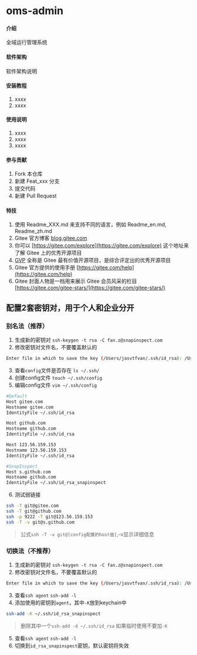 # oms-admin

#### 介绍
全域运行管理系统

#### 软件架构
软件架构说明


#### 安装教程

1.  xxxx
2.  xxxx

#### 使用说明

1.  xxxx
2.  xxxx
3.  xxxx

#### 参与贡献

1.  Fork 本仓库
2.  新建 Feat_xxx 分支
3.  提交代码
4.  新建 Pull Request


#### 特技

1.  使用 Readme\_XXX.md 来支持不同的语言，例如 Readme\_en.md, Readme\_zh.md
2.  Gitee 官方博客 [blog.gitee.com](https://blog.gitee.com)
3.  你可以 [https://gitee.com/explore](https://gitee.com/explore) 这个地址来了解 Gitee 上的优秀开源项目
4.  [GVP](https://gitee.com/gvp) 全称是 Gitee 最有价值开源项目，是综合评定出的优秀开源项目
5.  Gitee 官方提供的使用手册 [https://gitee.com/help](https://gitee.com/help)
6.  Gitee 封面人物是一档用来展示 Gitee 会员风采的栏目 [https://gitee.com/gitee-stars/](https://gitee.com/gitee-stars/)


## 配置2套密钥对，用于个人和企业分开
### 别名法（推荐）
1. 生成新的密钥对
```ssh-keygen -t rsa -C fan.z@snapinspect.com```
2. 修改密钥对文件名，不要覆盖默认的
```sh
Enter file in which to save the key (/Users/jasvtfvan/.ssh/id_rsa): /Users/jasvtfvan/.ssh/id_rsa_snapinspect
```
3. 查看`config`文件是否存在
```ls ~/.ssh/```
4. 创建config文件
```touch ~/.ssh/config```
5. 编辑config文件
```vim ~/.ssh/config```
```sh
#Default
Host gitee.com
Hostname gitee.com
IdentityFile ~/.ssh/id_rsa

Host github.com
Hostname github.com
IdentityFile ~/.ssh/id_rsa

Host 123.56.159.153
Hostname 123.56.159.153
IdentityFile ~/.ssh/id_rsa

#SnapInspect
Host s.github.com
Hostname github.com
IdentityFile ~/.ssh/id_rsa_snapinspect
```
6. 测试弱链接
```sh
ssh -T git@gitee.com
ssh -T git@github.com
ssh -p 9222 -T git@123.56.159.153
ssh -T -v git@s.github.com
```
>公式`ssh -T -v git@[config配置的host值]`,-v显示详细信息

### 切换法（不推荐）
1. 生成新的密钥对
```ssh-keygen -t rsa -C fan.z@snapinspect.com```
2. 修改密钥对文件名，不要覆盖默认的
```sh
Enter file in which to save the key (/Users/jasvtfvan/.ssh/id_rsa): /Users/jasvtfvan/.ssh/id_rsa_snapinspect
```
3. 查看`ssh agent`
```ssh-add -l```
4. 添加使用的密钥到`agent`，其中`-K`放到keychain中
```sh
ssh-add -K ~/.ssh/id_rsa_snapinspect
```
>删除其中一个`ssh-add -d ~/.ssh/id_rsa`
>如果临时使用不要加`-K`
5. 查看`ssh agent`
```ssh-add -l```
6. 切换到`id_rsa_snapinspect`密钥，默认密钥将失效

